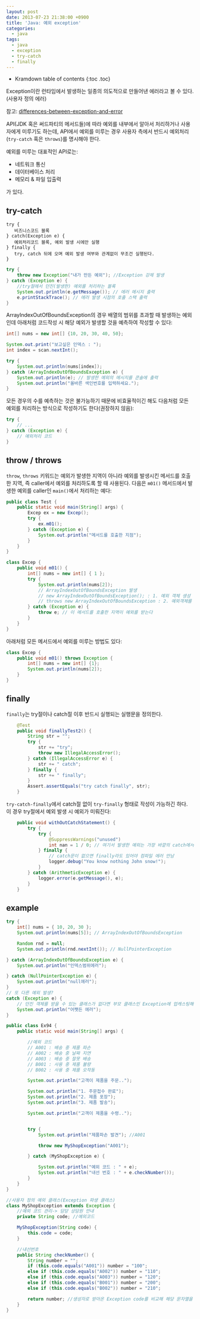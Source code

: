 ```yaml
---
layout: post
date: 2013-07-23 21:38:00 +0900
title: 'Java: 예외 exception'
categories:
  - java
tags:
  - java
  - exception
  - try-catch
  - finally
---
```


* Kramdown table of contents
{:toc .toc}

Exception이란 런타임에서 발생하는 일종의 의도적으로 만들어낸 에러라고 볼 수 있다. (사용자 정의 에러)

참고: [differences-between-exception-and-error](https://stackoverflow.com/questions/912334/differences-between-exception-and-error)

API(JDK 혹은 써드파티의 메서드들)에 따라 예외를 내부에서 알아서 처리하거나 사용자에게 미루기도 하는데, API에서 예외를 미루는 경우 사용자 측에서 반드시 예외처리(`try-catch` 혹은 `throws`)를 명시해야 한다.

예외를 미루는 대표적인 API로는:

- 네트워크 통신
- 데이터베이스 처리
- 메모리 & 파일 입출력

가 있다.

## try-catch

```
try {
   비즈니스코드 블록
} catch(Exception e) {
   예외처리코드 블록, 예외 발생 시에만 실행
} finally {
   try, catch 뒤에 오며 예외 발생 여부와 관계없이 무조건 실행된다.
}
```

```java
try {
    throw new Exception("내가 만든 예외"); //Exception 강제 발생
} catch (Exception e) {
    //try절에서 던진(발생한) 예외를 처리하는 블록
    System.out.println(e.getMessage()); // 에러 메시지 출력
    e.printStackTrace(); // 에러 발생 시점의 호출 스택 출력
}
```

ArrayIndexOutOfBoundsException의 경우 배열의 범위를 초과할 때 발생하는 예외인데 아래처럼 코드작성 시 해당 예외가 발생할 것을 예측하여 작성할 수 있다:

```java
int[] nums = new int[] {10, 20, 30, 40, 50};

System.out.print("보고싶은 인덱스 : ");
int index = scan.nextInt();

try {
    System.out.println(nums[index]);
} catch (ArrayIndexOutOfBoundsException e) {
    System.out.println(e); // 발생한 예외의 메시지를 콘솔에 출력
    System.out.println("올바른 색인번호를 입력하세요.");
}
```

모든 경우의 수를 예측하는 것은 불가능하기 때문에 비효율적이긴 해도 다음처럼 모든 예외를 처리하는 방식으로 작성하기도 한다(권장하지 않음):

```java
try {
    // ...
} catch (Exception e) {
    // 예외처리 코드
}
```

## throw / throws

`throw`, `throws` 키워드는 예외가 발생한 지역이 아니라 예외를 발생시킨 메서드를 호출한 지역, 즉 caller에서 예외를 처리하도록 할 때 사용된다. 다음은 `m01()` 메서드에서 발생한 예외를 caller인 `main()`에서 처리하는 예다:

```java
public class Test {
    public static void main(String[] args) {
        Excep ex = new Excep();
        try {
            ex.m01();
        } catch (Exception e) {
            System.out.println("메서드를 호출한 지점");
        }
    }
}

class Excep {
    public void m01() {
        int[] nums = new int[] { 1 };
        try {
            System.out.println(nums[2]);
            // ArrayIndexOutOfBoundsException 발생
            // new ArrayIndexOutOfBoundsException(); : 1. 예외 객체 생성
            // throws new ArrayIndexOutOfBoundsException : 2. 예외객체를 던진다.
        } catch (Exception e) {
            throw e; // 이 메서드를 호출한 지역이 예외를 받는다
        }
    }
}
```

아래처럼 모든 메서드에서 예외를 미루는 방법도 있다:

```java
class Excep {
    public void m01() throws Exception {
        int[] nums = new int[] {1};
        System.out.println(nums[2]);
    }
}
```

## finally

`finally`는 try절이나 catch절 이후 반드시 실행되는 실행문을 정의한다.

```java
    @Test
    public void finallyTest2() {
        String str = "";
        try {
            str += "try";
            throw new IllegalAccessError();
        } catch (IllegalAccessError e) {
            str += " catch";
        } finally {
            str += " finally";
        }
        Assert.assertEquals("try catch finally", str);
    }
```

`try-catch-finally`에서 catch절 없이 `try-finally` 형태로 작성이 가능하긴 하다. 이 경우 try절에서 예외 발생 시 예외가 미뤄진다:

```java
    public void withOutCatchStatement() {
        try {
            try {
                @SuppressWarnings("unused")
                int nan = 1 / 0; // 여기서 발생한 예외는 가장 바깥의 catch에서 받음
            } finally {
                // catch문이 없으면 finally라도 있어야 컴파일 에러 안남
                logger.debug("You know nothing John snow!");
            }            
        } catch (ArithmeticException e) {
            logger.error(e.getMessage(), e);
        }
    }
```

## example

```java
try {
    int[] nums = { 10, 20, 30 };
    System.out.println(nums[5]); // ArrayIndexOutOfBoundsException

    Random rnd = null;
    System.out.println(rnd.nextInt()); // NullPointerException

} catch (ArrayIndexOutOfBoundsException e) {
    System.out.println("인덱스범위에러");

} catch (NullPointerException e) {
    System.out.println("null에러");
}
// 또 다른 예외 발생?
catch (Exception e) {
    // 던진 객체를 받을 수 있는 클래스가 없다면 부모 클래스인 Exception에 업캐스팅해서 받는다.
    System.out.println("어쨋든 에러");
}
```

```java
public class Ex94 {
    public static void main(String[] args) {

        //예외 코드
        // A001 : 배송 중 제품 파손
        // A002 : 배송 중 날짜 지연
        // A003 : 배송 중 잘못 배송
        // B001 : 사용 중 제품 불량
        // B002 : 사용 중 제품 오작동

        System.out.println("고객이 제품을 주문..");

        System.out.println("1. 주문접수 완료");
        System.out.println("2. 제품 포장");
        System.out.println("3. 제품 발송");

        System.out.println("고객이 제품을 수령..");


        try {
            System.out.println("제품파손 발견"); //A001

            throw new MyShopException("A001");

        } catch (MyShopException e) {

            System.out.println("예외 코드 : " + e);
            System.out.println("내선 번호 : " + e.checkNumber());
        }
    }
}

//사용자 정의 예외 클래스(Exception 파생 클래스)
class MyShopException extends Exception {
    //예외 코드 관리-> 담당 상담원 안내
    private String code; //예외코드

    MyShopException(String code) {
        this.code = code;
    }

    //내선번호
    public String checkNumber() {
        String number = "";
        if (this.code.equals("A001")) number = "100";
        else if (this.code.equals("A002")) number = "110";
        else if (this.code.equals("A003")) number = "120";
        else if (this.code.equals("B001")) number = "200";
        else if (this.code.equals("B002")) number = "210";

        return number; //생성자로 받아온 Exception code를 비교해 해당 문자열을 리턴하는 메서드
    }
}
```
